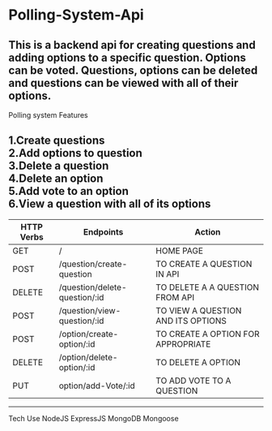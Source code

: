 # Polling-System-Api
This is a backend api for creating questions and adding options to a specific question. Options can be voted. Questions, options can be deleted and questions can be viewed with all of their options.
-------------------------------------------------------------------------------------------------------------------------------------------------------------------------------------------
Polling system Features <br>

1.Create questions <br>
2.Add options to question <br>
3.Delete a question <br>
4.Delete an option <br>
5.Add vote to an option <br>
6.View a question with all of its options <br>
-------------------------------------------------------------------------------------------------------------------------------------------------------------------------------------------
| HTTP Verbs | Endpoints |  Action|
| ------------- | ------------- | ------------- |
| GET  | /  | HOME PAGE | 
| POST  | /question/create-question  | TO CREATE A QUESTION IN API |
| DELETE  | /question/delete-question/:id  | TO DELETE A A QUESTION FROM API |
| POST  | /question/view-question/:id  | TO VIEW A QUESTION AND ITS OPTIONS |
| POST  | /option/create-option/:id  | TO CREATE A OPTION FOR APPROPRIATE  |
| DELETE  | /option/delete-option/:id  | TO DELETE A OPTION | 
| PUT  | option/add-Vote/:id  | TO ADD VOTE TO A QUESTION | 
___________________________________________________________________________________________________________________________________________________________________________________________
Tech Use
NodeJS
ExpressJS
MongoDB
Mongoose 
